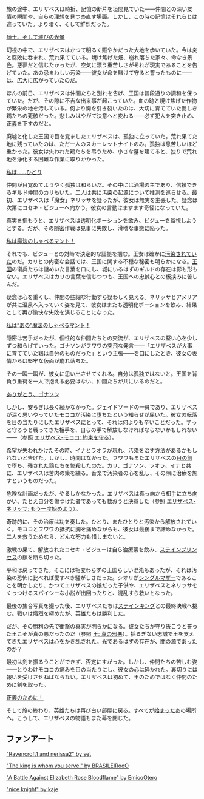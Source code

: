 <!-- title: エリザベス・ローズ・ブラッドフレイム -->
<!-- status: 生存 -->

旅の途中、エリザベスは時折、記憶の断片を垣間見ていた――仲間との深い友情の瞬間や、自らの理想を見つめ直す場面。しかし、この時の記憶はそれらとは違っていた。より暗く、そして鮮烈だった。

[騎士、そして滅びの光景](#embed:https://www.youtube.com/live/_urPfTQnLes?si=rKBD2pyCzW9lFY-3&start=329)

幻視の中で、エリザベスはかつて明るく賑やかだった大地を歩いていた。今は炎と腐敗に呑まれ、荒れ果てている。焼け焦げた畑、崩れ落ちた家々、命なき景色。悪夢だと信じたかったが、空気に漂う重苦しさがそれが現実であることを告げていた。あの忌まわしい汚染――彼女が命を賭けて守ると誓ったものに――は、広大に広がっていたのだ。

ほんの前日、エリザベスは仲間たちと別れを告げ、王国は普段通りの調和を保っていた。だが、その隙に不吉な出来事が起こっていた。血の跡と焼け焦げた作物が繁栄の地を汚している。何より胸を引き裂いたのは、大切に育てていた愛しき鶏たちの死骸だった。悲しみはやがて決意へと変わる――必ず犯人を突き止め、[正義](https://www.youtube.com/live/_urPfTQnLes?feature=shared&t=990)を下すのだと。

廃墟と化した王国で目を覚ましたエリザベスは、孤独に立っていた。荒れ果てた地に残っていたのは、ただ一人のスカーレットナイトのみ。孤独は息苦しいほど重かった。彼女は失われた鶏たちを弔うため、小さな墓を建てると、独りで荒れ地を浄化する困難な作業に取りかかった。

[私は……ひとり](#embed:https://www.youtube.com/live/_urPfTQnLes?si=ecdhhjj71kzhplJw&start=1670)

仲間が目覚めてようやく孤独は和らいだ。その中には酒場の主であり、信頼できるギルド仲間のカリもいた。二人は共に汚染の[起源](https://www.youtube.com/live/_urPfTQnLes?feature=shared&t=5396)について推測を巡らせる。最初、エリザベスは「魔女」ネリッサを疑ったが、彼女は無実を主張した。疑念は次第にコセキ・ビジューへ向かう。彼女の言動はますます奇怪になっていた。

真実を掴もうと、エリザベスは透明化ポーションを飲み、ビジューを監視しようとする。だが、その隠密作戦は見事に失敗し、滑稽な事態に陥った。

[私は魔法のしゃべるマント！](#embed:https://www.youtube.com/live/_urPfTQnLes?si=sgeX8b8c-lLqAn0n&start=7369)

それでも、ビジューとの対峙で決定的な証拠を掴む。王女は確かに[汚染されていた](https://www.youtube.com/live/_urPfTQnLes?feature=shared&t=7533)のだ。カリとの内密な会話では、王国に関する不穏な秘密も明らかになる。[王国](https://www.youtube.com/live/_urPfTQnLes?feature=shared&t=7755)の衛兵たちは謎めいた言葉を口にし、城にいるはずのギルドの存在は影も形もない。エリザベスはカリの言葉を信じつつも、王国への忠誠心との板挟みに苦しんだ。

疑念は心を重くし、仲間の些細な行動すら疑わしく見える。ネリッサとアメリアが共に温泉へ入っていく姿を見て、彼女はまたも透明化ポーションを飲み、結果として再び愉快な失敗を演じることになった。

[私は“あの”魔法のしゃべるマント！](#embed:https://www.youtube.com/live/_urPfTQnLes?si=d0gdqZP1KC_9-3ud&start=8425)

隠密は苦手だったが、個性的な仲間たちとの交流が、エリザベスの堅い心を少しずつ和らげていった。ゴナソンがフワワの突飛な発言――「エリザベスが大事に育てていた鶏は自分のものだった」という主張――を口にしたとき、彼女の表情からは堅牢な仮面が崩れ落ちた。

その一瞬一瞬が、彼女に思い出させてくれる。自分は孤独ではないと。王国を背負う重荷を一人で抱える必要はない、仲間たちが共にいるのだと。

[ありがとう、ゴナソン](#embed:https://www.youtube.com/live/_urPfTQnLes?feature=shared&t=10485)

しかし、安らぎは長く続かなかった。ジェイドソードの一員であり、エリザベスが深く思いやっていたモココが汚染に堕ちたという知らせが届いた。彼女の転落を目の当たりにしたエリザベスにとって、それは何よりも辛いことだった。ずっと守ろうと戦ってきた相手を、自らの手で解放しなければならないかもしれない――（参照 [エリザベス-モココ: 約束を守る](#edge:mococo-liz)）。

希望が失われかけたその時、イナとラオラが現れ、汚染を治す方法があるかもしれないと告げた。しかし、時間はなかった。フワワもまたエリザベスの[目の前](https://www.youtube.com/live/_urPfTQnLes?feature=shared&t=11473)で堕ち、残された鶏たちを惨殺したのだ。カリ、ゴナソン、ラオラ、イナと共に、エリザベスは苦肉の策を練る。音楽で汚染者の心を乱し、その隙に治療を施すというものだった。

危険な計画だったが、やるしかなかった。エリザベスは真っ向から相手に立ち向かい、たとえ自分を傷つけた者であっても救おうと決意した（参照 [エリザベス-ネリッサ: もう一度始めよう](#edge:liz-nerissa)）。

奇跡的に、その治療は功を奏した。ひとり、またひとりと汚染から解放されていく。モココとフワワの抵抗に胸を痛めながらも、彼女は最後まで諦めなかった。二人を救うためなら、どんな努力も惜しまないと。

激戦の果て、解放されたコセキ・ビジューは自ら治療薬を飲み、[ステインプリンセス](https://www.youtube.com/live/_urPfTQnLes?feature=shared&t=13749)の鎖を断ち切った。

平和は戻ってきた。そこには相変わらずの王国らしい混沌もあったが、それは汚染の恐怖に比べれば愛すべき騒がしさだった。シオリが[シングルマザー](https://www.youtube.com/live/_urPfTQnLes?feature=shared&t=15484)であることを明かしたり、かつてエリザベスの娘だった子供や、エリザベスとネリッサをくっつけるスパイシーな小説が出回ったりと、混乱すら救いとなった。

最後の集合写真を撮った後、エリザベスたちは[ステインキング](https://www.youtube.com/live/_urPfTQnLes?feature=shared&t=16809)との最終決戦へ挑む。戦いは熾烈を極めたが、英雄たちは勝利した。

だが、その勝利の先で衝撃の真実が明らかになる。彼女たちが守り抜こうと誓った王こそが真の悪だったのだ（参照 [王: 真の邪悪](#node:king)）。揺るぎない忠誠で王を支えてきたエリザベスは心をかき乱された。光であるはずの存在が、闇の源であったのか？

最初は剣を振るうことができず、否定にすがった。しかし、仲間たちの苦しむ姿――とりわけモココの痛みを目の当たりにし、彼女の心は砕かれた。裏切りには報いを受けさせねばならない。エリザベスは初めて、王のためではなく仲間のために剣を取った。

[正義のために！](#embed:https://www.youtube.com/live/_urPfTQnLes?si=xQsUGR_UZBcLZWQP&start=17881)

そして旅の終わり、英雄たちは再び白い部屋に戻る。すべてが[始まった](https://www.youtube.com/live/_urPfTQnLes?feature=shared&t=18386)あの場所へ。こうして、エリザベスの物語もまた幕を閉じた。

## ファンアート

["Ravencroft1 and nerissa2" by set](https://x.com/_se_t_/status/1834034907229946123)

["The king is whom you serve." by BRASILEIRooO](https://x.com/BRASILEIROO0/status/1901358989033832670)

["A Battle Against Elizabeth Rose Bloodflame" by EmicoOtero](https://x.com/EmicoOtero/status/1870178892109214093)

["nice knight" by kaje](https://x.com/kaje_zu/status/1924528574033494251)
